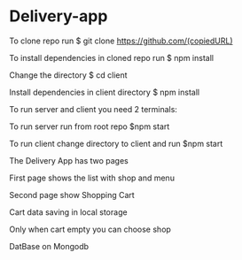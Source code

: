 # Delivery-app

To clone repo run $ git clone https://github.com/(copiedURL)

To install dependencies in cloned repo run $ npm install 

Change the directory $ cd client

Install dependencies in client directory $ npm install 

To run server and client you need 2 terminals:

To run server run from root repo $npm start

To run client change directory to client and run $npm start

The Delivery App has two pages

First page shows the list with shop and menu

Second page show Shopping Cart

Cart data saving in local storage

Only when cart empty you can choose shop

DatBase on Mongodb





